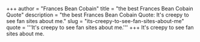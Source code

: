 +++
author = "Frances Bean Cobain"
title = "the best Frances Bean Cobain Quote"
description = "the best Frances Bean Cobain Quote: It's creepy to see fan sites about me."
slug = "its-creepy-to-see-fan-sites-about-me"
quote = '''It's creepy to see fan sites about me.'''
+++
It's creepy to see fan sites about me.
